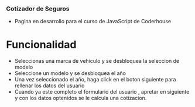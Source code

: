 ### Cotizador de Seguros

- Pagina en desarrollo para el curso de JavaScript de Coderhouse 

# Funcionalidad

- Seleccionas una marca de vehiculo y se desbloquea la seleccion de modelo 
- Seleccione un modelo y se desbloquea el año 
- Una vez seleccionado el año, haga click en el boton siguiente para rellenar los datos del usuario 
- Cuando ya este completo el formulario del usuario , apretar en siguiente y con los datos optenidos se le calcula una cotizacion.